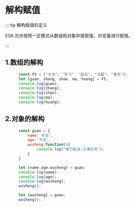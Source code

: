 # 解构赋值

::: tip 解构赋值的定义

ES6 允许按照一定模式从数组和对象中提取值，对变量进行赋值。

:::

## 1.数组的解构

```js
      const F5 = ["关羽", "张飞", "赵云", "马超", "黄忠"];
      let [guan, zhang, zhao, ma, huang] = F5;
      console.log(guan);
      console.log(zhang);
      console.log(zhao);
      console.log(ma);
      console.log(huang);
```

## 2.对象的解构

```js
      const guan = {
          name:'关羽',
          age:'不详',
          wusheng:function(){
              console.log("单刀赴会,义薄云天");
          }
      }

      let {name,age,wusheng} = guan;
      console.log(name);
      console.log(age);
      console.log(wusheng);
      wusheng();

      let {wusheng} = guan;
      wusheng();
```